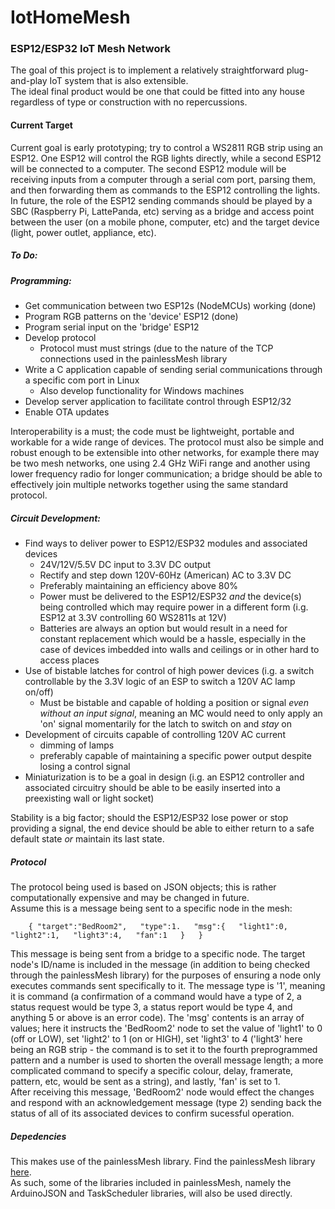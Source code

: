 # IotHomeMesh
### ESP12/ESP32 IoT Mesh Network  
  
The goal of this project is to implement a relatively straightforward plug-and-play IoT system that is also extensible.  
The ideal final product would be one that could be fitted into any house regardless of type or construction with no repercussions.

#### Current Target  

Current goal is early prototyping; try to control a WS2811 RGB strip using an ESP12.
One ESP12 will control the RGB lights directly, while a second ESP12 will be connected to a computer. The second ESP12 module will be receiving inputs from a computer through a serial com port, parsing them, and then forwarding them as commands to the ESP12 controlling the lights.  
In future, the role of the ESP12 sending commands should be played by a SBC (Raspberry Pi, LattePanda, etc) serving as a bridge and access point between the user (on a mobile phone, computer, etc) and the target device (light, power outlet, appliance, etc).  

##### To Do:  
##### Programming:  
- Get communication between two ESP12s (NodeMCUs) working (done)
- Program RGB patterns on the 'device' ESP12  (done)
- Program serial input on the 'bridge' ESP12
- Develop protocol
    - Protocol must must strings (due to the nature of the TCP connections used in the painlessMesh library
- Write a C application capable of sending serial communications through a specific com port in Linux
    - Also develop functionality for Windows machines
- Develop server application to facilitate control through ESP12/32
- Enable OTA updates

Interoperability is a must; the code must be lightweight, portable and workable for a wide range of devices. The protocol must also be simple and robust enough to be extensible into other networks, for example there may be two mesh networks, one using 2.4 GHz WiFi range and another using lower frequency radio for longer communication; a bridge should be able to effectively join multiple networks together using the same standard protocol.
##### Circuit Development:
- Find ways to deliver power to ESP12/ESP32 modules and associated devices
    - 24V/12V/5.5V DC input to 3.3V DC output
    - Rectify and step down 120V-60Hz (American) AC to 3.3V DC
    - Preferably maintaining an efficiency above 80%
    - Power must be delivered to the ESP12/ESP32 *and* the device(s) being controlled which may require power in a different form (i.g. ESP12 at 3.3V controlling 60 WS2811s at 12V)
    - Batteries are always an option but would result in a need for constant replacement which would be a hassle, especially in the case of devices imbedded into walls and ceilings or in other hard to access places
- Use of bistable latches for control of high power devices (i.g. a switch controllable by the 3.3V logic of an ESP to switch a 120V AC lamp on/off)
    - Must be bistable and capable of holding a position or signal *even without an input signal*, meaning an MC would need to only apply an 'on' signal momentarily for the latch to switch on and *stay* on
- Development of circuits capable of controlling 120V AC current
    - dimming of lamps
    - preferably capable of maintaining a specific power output despite losing a control signal
- Miniaturization is to be a goal in design (i.g. an ESP12 controller and associated circuitry should be able to be easily inserted into a preexisting wall or light socket)

Stability is a big factor; should the ESP12/ESP32 lose power or stop providing a signal, the end device should be able to either return to a safe default state *or* maintain its last state.
  
  
  
  
  
##### Protocol
The protocol being used is based on JSON objects; this is rather computationally expensive and may be changed in future.  
Assume this is a message being sent to a specific node in the mesh:  

``    { "target":"BedRoom2",  
        "type":1.  
        "msg":{  
            "light1":0,  
            "light2":1,  
            "light3":4,  
            "fan":1  
            }  
        }``  
        
This message is being sent from a bridge to a specific node. The target node's ID/name is included in the message (in addition to being checked through the painlessMesh library) for the purposes of ensuring a node only executes commands sent specifically to it. The message type is '1', meaning it is command (a confirmation of a command would have a type of 2, a status request would be type 3, a status report would be type 4, and anything 5 or above is an error code). The 'msg' contents is an array of values; here it instructs the 'BedRoom2' node to set the value of 'light1' to 0 (off or LOW), set 'light2' to 1 (on or HIGH), set 'light3' to 4 ('light3' here being an RGB strip - the command is to set it to the fourth preprogrammed pattern and a number is used to shorten the overall message length; a more complicated command to specify a specific colour, delay, framerate, pattern, etc, would be sent as a string), and lastly, 'fan' is set to 1.  
After receiving this message, 'BedRoom2' node would effect the changes and respond with an acknowledgement message (type 2) sending back the status of all of its associated devices to confirm sucessful operation. 
  
  
##### Depedencies
This makes use of the painlessMesh library. Find the painlessMesh library [here](https://gitlab.com/painlessMesh/painlessMesh).   
As such, some of the libraries included in painlessMesh, namely the ArduinoJSON and TaskScheduler libraries, will also be used directly.
